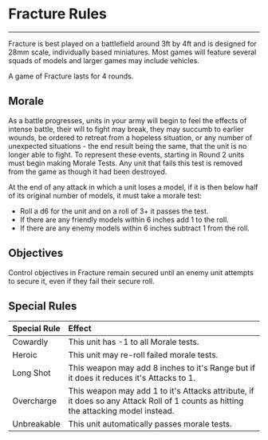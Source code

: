 # Fracture Rules

---

Fracture is best played on a battlefield around 3ft by 4ft and is designed for 28mm scale, individually based miniatures. Most games will feature several squads of models and larger games may include vehicles.

A game of Fracture lasts for 4 rounds.

## Morale

As a battle progresses, units in your army will begin to feel the effects of intense battle, their will to fight may break, they may succumb to earlier wounds, be ordered to retreat from a hopeless situation, or any number of unexpected situations - the end result being the same, that the unit is no longer able to fight. To represent these events, starting in Round 2 units must begin making Morale Tests. Any unit that fails this test is removed from the game as though it had been destroyed.

At the end of any attack in which a unit loses a model, if it is then below half of its original number of models, it must take a morale test:

- Roll a d6 for the unit and on a roll of 3+ it passes the test.
- If there are any friendly models within 6 inches add 1 to the roll.
- If there are any enemy models within 6 inches subtract 1 from the roll.

## Objectives

Control objectives in Fracture remain secured until an enemy unit attempts to secure it, even if they fail their secure roll.

## Special Rules

| Special Rule | Effect |
| :----------- | :----- |
| Cowardly | This unit has -1 to all Morale tests. |
| Heroic | This unit may re-roll failed morale tests. |
| Long Shot | This weapon may add 8 inches to it's Range but if it does it reduces it's Attacks to 1. |
| Overcharge | This weapon may add 1 to it's Attacks attribute, if it does so any Attack Roll of 1 counts as hitting the attacking model instead. |
| Unbreakable | This unit automatically passes morale tests. |
